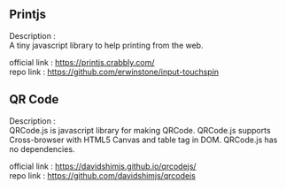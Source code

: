 
## Printjs
Description :  
A tiny javascript library to help printing from the web.  
  
official link : https://printjs.crabbly.com/   
repo link : https://github.com/erwinstone/input-touchspin



## QR Code
Description :  
QRCode.js is javascript library for making QRCode. QRCode.js supports Cross-browser with HTML5 Canvas and table tag in DOM. QRCode.js has no dependencies.  

official link : https://davidshimjs.github.io/qrcodejs/   
repo link : https://github.com/davidshimjs/qrcodejs




